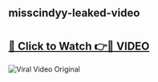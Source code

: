 ## misscindyy-leaked-video 

# <h2><a href="http://freeplayer.one?title=misscindyy-leaked-video&ref=21J">🔗 Click to Watch 👉🔴 VIDEO</a></h2>

<a href="http://freeplayer.one?title=misscindyy-leaked-video&ref=21J" rel="nofollow" data-target="animated-image.originalLink"><img src="https://i.ibb.co.com/xMMVF88/686577567.gif" alt="Viral Video Original" style="max-width: 100%; display: inline-block;" data-target="animated-image.originalImage"></a>

